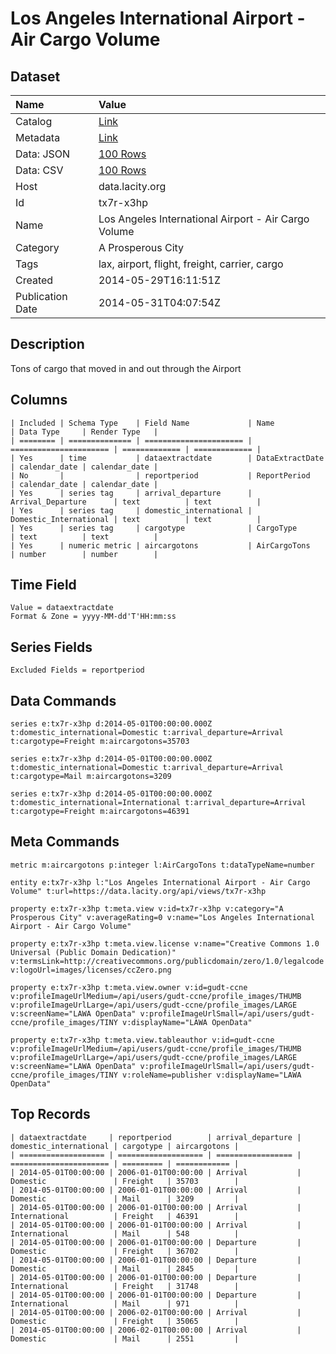 # Los Angeles International Airport - Air Cargo Volume

## Dataset

| Name | Value |
| :--- | :---- |
| Catalog | [Link](https://catalog.data.gov/dataset/los-angeles-international-airport-air-cargo-volume-a9a5d) |
| Metadata | [Link](https://data.lacity.org/api/views/tx7r-x3hp) |
| Data: JSON | [100 Rows](https://data.lacity.org/api/views/tx7r-x3hp/rows.json?max_rows=100) |
| Data: CSV | [100 Rows](https://data.lacity.org/api/views/tx7r-x3hp/rows.csv?max_rows=100) |
| Host | data.lacity.org |
| Id | tx7r-x3hp |
| Name | Los Angeles International Airport - Air Cargo Volume |
| Category | A Prosperous City |
| Tags | lax, airport, flight, freight, carrier, cargo |
| Created | 2014-05-29T16:11:51Z |
| Publication Date | 2014-05-31T04:07:54Z |

## Description

Tons of cargo that moved in and out through the Airport

## Columns

```ls
| Included | Schema Type    | Field Name             | Name                   | Data Type     | Render Type   |
| ======== | ============== | ====================== | ====================== | ============= | ============= |
| Yes      | time           | dataextractdate        | DataExtractDate        | calendar_date | calendar_date |
| No       |                | reportperiod           | ReportPeriod           | calendar_date | calendar_date |
| Yes      | series tag     | arrival_departure      | Arrival_Departure      | text          | text          |
| Yes      | series tag     | domestic_international | Domestic_International | text          | text          |
| Yes      | series tag     | cargotype              | CargoType              | text          | text          |
| Yes      | numeric metric | aircargotons           | AirCargoTons           | number        | number        |
```

## Time Field

```ls
Value = dataextractdate
Format & Zone = yyyy-MM-dd'T'HH:mm:ss
```

## Series Fields

```ls
Excluded Fields = reportperiod
```

## Data Commands

```ls
series e:tx7r-x3hp d:2014-05-01T00:00:00.000Z t:domestic_international=Domestic t:arrival_departure=Arrival t:cargotype=Freight m:aircargotons=35703

series e:tx7r-x3hp d:2014-05-01T00:00:00.000Z t:domestic_international=Domestic t:arrival_departure=Arrival t:cargotype=Mail m:aircargotons=3209

series e:tx7r-x3hp d:2014-05-01T00:00:00.000Z t:domestic_international=International t:arrival_departure=Arrival t:cargotype=Freight m:aircargotons=46391
```

## Meta Commands

```ls
metric m:aircargotons p:integer l:AirCargoTons t:dataTypeName=number

entity e:tx7r-x3hp l:"Los Angeles International Airport - Air Cargo Volume" t:url=https://data.lacity.org/api/views/tx7r-x3hp

property e:tx7r-x3hp t:meta.view v:id=tx7r-x3hp v:category="A Prosperous City" v:averageRating=0 v:name="Los Angeles International Airport - Air Cargo Volume"

property e:tx7r-x3hp t:meta.view.license v:name="Creative Commons 1.0 Universal (Public Domain Dedication)" v:termsLink=http://creativecommons.org/publicdomain/zero/1.0/legalcode v:logoUrl=images/licenses/ccZero.png

property e:tx7r-x3hp t:meta.view.owner v:id=gudt-ccne v:profileImageUrlMedium=/api/users/gudt-ccne/profile_images/THUMB v:profileImageUrlLarge=/api/users/gudt-ccne/profile_images/LARGE v:screenName="LAWA OpenData" v:profileImageUrlSmall=/api/users/gudt-ccne/profile_images/TINY v:displayName="LAWA OpenData"

property e:tx7r-x3hp t:meta.view.tableauthor v:id=gudt-ccne v:profileImageUrlMedium=/api/users/gudt-ccne/profile_images/THUMB v:profileImageUrlLarge=/api/users/gudt-ccne/profile_images/LARGE v:screenName="LAWA OpenData" v:profileImageUrlSmall=/api/users/gudt-ccne/profile_images/TINY v:roleName=publisher v:displayName="LAWA OpenData"
```

## Top Records

```ls
| dataextractdate     | reportperiod        | arrival_departure | domestic_international | cargotype | aircargotons | 
| =================== | =================== | ================= | ====================== | ========= | ============ | 
| 2014-05-01T00:00:00 | 2006-01-01T00:00:00 | Arrival           | Domestic               | Freight   | 35703        | 
| 2014-05-01T00:00:00 | 2006-01-01T00:00:00 | Arrival           | Domestic               | Mail      | 3209         | 
| 2014-05-01T00:00:00 | 2006-01-01T00:00:00 | Arrival           | International          | Freight   | 46391        | 
| 2014-05-01T00:00:00 | 2006-01-01T00:00:00 | Arrival           | International          | Mail      | 548          | 
| 2014-05-01T00:00:00 | 2006-01-01T00:00:00 | Departure         | Domestic               | Freight   | 36702        | 
| 2014-05-01T00:00:00 | 2006-01-01T00:00:00 | Departure         | Domestic               | Mail      | 2845         | 
| 2014-05-01T00:00:00 | 2006-01-01T00:00:00 | Departure         | International          | Freight   | 31748        | 
| 2014-05-01T00:00:00 | 2006-01-01T00:00:00 | Departure         | International          | Mail      | 971          | 
| 2014-05-01T00:00:00 | 2006-02-01T00:00:00 | Arrival           | Domestic               | Freight   | 35065        | 
| 2014-05-01T00:00:00 | 2006-02-01T00:00:00 | Arrival           | Domestic               | Mail      | 2551         | 
```